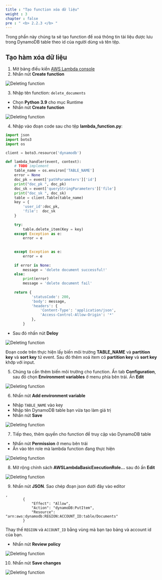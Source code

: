 ```yaml
---
title : "Tạo function xóa dữ liệu"
weight : 3
chapter : false
pre : " <b> 2.2.3 </b> "
---
```


Trong phần này chúng ta sẽ tạo function để xoá thông tin tài liệu được lưu trong DynamoDB table theo id của người dùng và tên tệp.

## Tạo hàm xóa dữ liệu
1. Mở bảng điều kiển [AWS Lambda console](https://console.aws.amazon.com/lambda/)
2. Nhấn nút **Create function**

![Deleting function](/images/2.deloydatabase/005-createlistingfunction.png)

3. Nhập tên function: `delete_documents`
 + Chọn **Python 3.9** cho mục Runtime
 + Nhấn nút **Create function**

![Deleting function](/images/2.deloydatabase/022-createdeletingfunction.png)

4. Nhập vào đoạn code sau cho tệp **lambda_function.py**:

```python
import json
import boto3
import os

client = boto3.resource('dynamodb')

def lambda_handler(event, context):
    # TODO implement
    table_name = os.environ['TABLE_NAME']
    error = None
    doc_pk = event['pathParameters']['id']
    print("doc_pk ", doc_pk)
    doc_sk = event['queryStringParameters']['file']
    print("doc_sk ", doc_sk)
    table = client.Table(table_name)
    key = {
        'user_id':doc_pk,
        'file':  doc_sk
    }
    
    try:
        table.delete_item(Key = key)
    except Exception as e:
        error = e
        
        
    except Exception as e:
        error = e
        
    if error is None:
        message = 'delete document successful!'
    else:
        print(error)
        message = 'delete document fail'
    
    return {
            'statusCode': 200,
            'body': message,
            'headers': {
                'Content-Type': 'application/json',
                'Access-Control-Allow-Origin': '*'
            },
        }

```

 + Sau đó nhấn nút **Deloy**

![Deleting function](/images/2.deloydatabase/023-createdeletingfunction.png)

 Đoạn code trên thực hiện lấy biến môi trường **TABLE_NAME** và **partition key** và **sort key** từ event. Sau đó thêm xoá item có **partition key** và **sort key** khớp với input.

5. Chúng ta cần thêm biến môi trường cho function. Ấn tab **Configuration**, sau đó chọn **Environment variables** ở menu phía bên trái. Ấn **Edit**

![Deleting function](/images/2.deloydatabase/024-createdeletingfunction.png)

6. Nhấn nút **Add environment variable**
 + Nhập `TABLE_NAME` vào key
 + Nhập tên DynamoDB table bạn vừa tạo làm giá trị
 + Nhấn nút **Save**

![Deleting function](/images/2.deloydatabase/025-createdeletingfunction.png)

 7. Tiếp theo, thêm quyền cho function để truy cập vào DynamoDB table
 + Nhấn nút **Permission** ở menu bên trái
 + Ấn vào tên role mà lambda function đang thực hiện

![Deleting function](/images/2.deloydatabase/026-createdeletingfunction.png)

8. Mở rộng chính sách **AWSLambdaBasicExecutionRole…** sau đó ấn **Edit**

![Deleting function](/images/2.deloydatabase/027-createdeletingfunction.png)

9. Nhấn nút **JSON**. Sao chép đoạn json dưới đây vào editor

```
,
        {
            "Effect": "Allow",
            "Action": "dynamoDB:PutItem",
            "Resource": "arn:aws:dynamodb:REGION:ACCOUNT_ID:table/Documents"
        }

```

Thay thế `REGION` và `ACCOUNT_ID` bằng vùng mà bạn tạo bảng và account id của bạn.
+ Nhấn nút **Review policy**

![Deleting function](/images/2.deloydatabase/028-createdeletingfunction.png)

10. Nhấn nút **Save changes**

![Deleting function](/images/2.deloydatabase/029-createdeletingfunction.png)